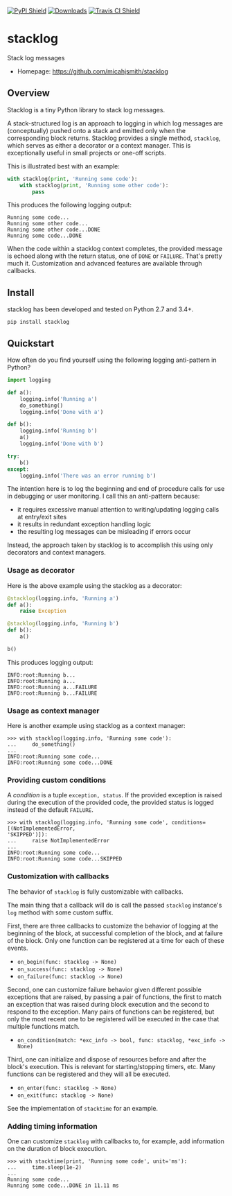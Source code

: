 [![PyPI Shield](https://img.shields.io/pypi/v/stacklog.svg)](https://pypi.python.org/pypi/stacklog)
[![Downloads](https://pepy.tech/badge/stacklog)](https://pepy.tech/project/stacklog)
[![Travis CI Shield](https://travis-ci.org/micahjsmith/stacklog.svg?branch=master)](https://travis-ci.org/micahjsmith/stacklog)

# stacklog

Stack log messages

- Homepage: https://github.com/micahjsmith/stacklog

## Overview

Stacklog is a tiny Python library to stack log messages.

A stack-structured log is an approach to logging in which log messages are (conceptually)
pushed onto a stack and emitted only when the corresponding block returns. 
Stacklog provides a single method, `stacklog`, which serves as either a decorator or a
context manager. This is exceptionally useful in small projects or one-off scripts.

This is illustrated best with an example:

```python
with stacklog(print, 'Running some code'):
    with stacklog(print, 'Running some other code'):
        pass
```

This produces the following logging output:

```shell
Running some code...
Running some other code...
Running some other code...DONE
Running some code...DONE
```

When the code within a stacklog context completes, the provided message is echoed along with
the return status, one of `DONE` or `FAILURE`. That's pretty much it. 
Customization and advanced features are available through callbacks.

## Install

stacklog has been developed and tested on Python 2.7 and 3.4+.

```shell
pip install stacklog
```

## Quickstart

How often do you find yourself using the following logging anti-pattern in Python?

```python
import logging

def a():
    logging.info('Running a')
    do_something()
    logging.info('Done with a')

def b():
    logging.info('Running b')
    a()
    logging.info('Done with b')

try:
    b()
except:
    logging.info('There was an error running b')
```

The intention here is to log the beginning and end of procedure calls for use in debugging
or user monitoring. I call this an anti-pattern because:

- it requires excessive manual attention to writing/updating logging calls at entry/exit sites
- it results in redundant exception handling logic
- the resulting log messages can be misleading if errors occur

Instead, the approach taken by stacklog is to accomplish this using only decorators and
context managers.

### Usage as decorator

Here is the above example using the stacklog as a decorator:

```python
@stacklog(logging.info, 'Running a')
def a():
    raise Exception

@stacklog(logging.info, 'Running b')
def b():
    a()

b()
```

This produces logging output:

```shell
INFO:root:Running b...
INFO:root:Running a...
INFO:root:Running a...FAILURE
INFO:root:Running b...FAILURE
```

### Usage as context manager

Here is another example using stacklog as a context manager:

```pycon
>>> with stacklog(logging.info, 'Running some code'):
...     do_something()
...
INFO:root:Running some code...
INFO:root:Running some code...DONE
```

### Providing custom conditions

A *condition* is a tuple `exception, status`. If the provided exception is raised during the
execution of the provided code, the provided status is logged instead of the default
`FAILURE`.

```pycon
>>> with stacklog(logging.info, 'Running some code', conditions=[(NotImplementedError,
'SKIPPED')]):
...     raise NotImplementedError
...
INFO:root:Running some code...
INFO:root:Running some code...SKIPPED
```

### Customization with callbacks

The behavior of `stacklog` is fully customizable with callbacks.

The main thing that a callback will do is call the passed `stacklog` instance's 
`log` method with some custom suffix.

First, there are three callbacks to customize the behavior of logging at the 
beginning of the block, at successful completion of the block, and at failure
 of the block. Only one function can be registered at a time for each of 
 these events.
- `on_begin(func: stacklog -> None)`
- `on_success(func: stacklog -> None)`
- `on_failure(func: stacklog -> None)`

Second, one can customize failure behavior given different possible 
exceptions that are raised, by passing a pair of functions, the first to match 
an exception that was raised during block execution and the second to respond
to the exception. Many pairs of functions can be registered, but only the most 
recent one to be registered will be executed in the case that multiple 
functions match.
- `on_condition(match: *exc_info -> bool, func: stacklog, *exc_info -> None)`

Third, one can initialize and dispose of resources before and after the 
block's execution. This is relevant for starting/stopping timers, etc. Many 
functions can be registered and they will all be executed.
- `on_enter(func: stacklog -> None)`
- `on_exit(func: stacklog -> None)`

See the implementation of `stacktime` for an example.

### Adding timing information

One can customize `stacklog` with callbacks to, for example, add information 
on the duration of block execution.

```pycon
>>> with stacktime(print, 'Running some code', unit='ms'):
...     time.sleep(1e-2)
...
Running some code...
Running some code...DONE in 11.11 ms
```
